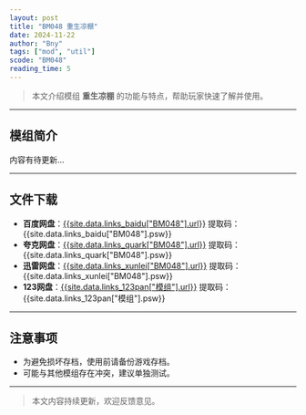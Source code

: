 ```yaml
---
layout: post
title: "BM048 重生凉棚"
date: 2024-11-22
author: "Bny"
tags: ["mod", "util"]
scode: "BM048"
reading_time: 5
---
```


> 本文介绍模组 **重生凉棚** 的功能与特点，帮助玩家快速了解并使用。

---

## 模组简介

内容有待更新...

---

## 文件下载
- **百度网盘**：[{{site.data.links_baidu["BM048"].url}}]({{site.data.links_baidu["BM048"].url}}) 提取码：{{site.data.links_baidu["BM048"].psw}}
- **夸克网盘**：[{{site.data.links_quark["BM048"].url}}]({{site.data.links_quark["BM048"].url}}) 提取码：{{site.data.links_quark["BM048"].psw}}
- **迅雷网盘**：[{{site.data.links_xunlei["BM048"].url}}]({{site.data.links_xunlei["BM048"].url}}) 提取码：{{site.data.links_xunlei["BM048"].psw}}
- **123网盘**：[{{site.data.links_123pan["模组"].url}}]({{site.data.links_123pan["模组"].url}}) 提取码：{{site.data.links_123pan["模组"].psw}}

---

## 注意事项
- 为避免损坏存档，使用前请备份游戏存档。
- 可能与其他模组存在冲突，建议单独测试。

---

> 本文内容持续更新，欢迎反馈意见。
